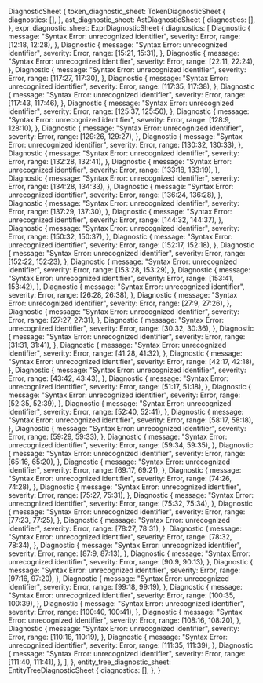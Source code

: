 DiagnosticSheet {
    token_diagnostic_sheet: TokenDiagnosticSheet {
        diagnostics: [],
    },
    ast_diagnostic_sheet: AstDiagnosticSheet {
        diagnostics: [],
    },
    expr_diagnostic_sheet: ExprDiagnosticSheet {
        diagnostics: [
            Diagnostic {
                message: "Syntax Error: unrecognized identifier",
                severity: Error,
                range: [12:18, 12:28),
            },
            Diagnostic {
                message: "Syntax Error: unrecognized identifier",
                severity: Error,
                range: [15:21, 15:31),
            },
            Diagnostic {
                message: "Syntax Error: unrecognized identifier",
                severity: Error,
                range: [22:11, 22:24),
            },
            Diagnostic {
                message: "Syntax Error: unrecognized identifier",
                severity: Error,
                range: [117:27, 117:30),
            },
            Diagnostic {
                message: "Syntax Error: unrecognized identifier",
                severity: Error,
                range: [117:35, 117:38),
            },
            Diagnostic {
                message: "Syntax Error: unrecognized identifier",
                severity: Error,
                range: [117:43, 117:46),
            },
            Diagnostic {
                message: "Syntax Error: unrecognized identifier",
                severity: Error,
                range: [125:37, 125:50),
            },
            Diagnostic {
                message: "Syntax Error: unrecognized identifier",
                severity: Error,
                range: [128:9, 128:10),
            },
            Diagnostic {
                message: "Syntax Error: unrecognized identifier",
                severity: Error,
                range: [129:26, 129:27),
            },
            Diagnostic {
                message: "Syntax Error: unrecognized identifier",
                severity: Error,
                range: [130:32, 130:33),
            },
            Diagnostic {
                message: "Syntax Error: unrecognized identifier",
                severity: Error,
                range: [132:28, 132:41),
            },
            Diagnostic {
                message: "Syntax Error: unrecognized identifier",
                severity: Error,
                range: [133:18, 133:19),
            },
            Diagnostic {
                message: "Syntax Error: unrecognized identifier",
                severity: Error,
                range: [134:28, 134:33),
            },
            Diagnostic {
                message: "Syntax Error: unrecognized identifier",
                severity: Error,
                range: [136:24, 136:28),
            },
            Diagnostic {
                message: "Syntax Error: unrecognized identifier",
                severity: Error,
                range: [137:29, 137:30),
            },
            Diagnostic {
                message: "Syntax Error: unrecognized identifier",
                severity: Error,
                range: [144:32, 144:37),
            },
            Diagnostic {
                message: "Syntax Error: unrecognized identifier",
                severity: Error,
                range: [150:32, 150:37),
            },
            Diagnostic {
                message: "Syntax Error: unrecognized identifier",
                severity: Error,
                range: [152:17, 152:18),
            },
            Diagnostic {
                message: "Syntax Error: unrecognized identifier",
                severity: Error,
                range: [152:22, 152:23),
            },
            Diagnostic {
                message: "Syntax Error: unrecognized identifier",
                severity: Error,
                range: [153:28, 153:29),
            },
            Diagnostic {
                message: "Syntax Error: unrecognized identifier",
                severity: Error,
                range: [153:41, 153:42),
            },
            Diagnostic {
                message: "Syntax Error: unrecognized identifier",
                severity: Error,
                range: [26:28, 26:38),
            },
            Diagnostic {
                message: "Syntax Error: unrecognized identifier",
                severity: Error,
                range: [27:9, 27:26),
            },
            Diagnostic {
                message: "Syntax Error: unrecognized identifier",
                severity: Error,
                range: [27:27, 27:31),
            },
            Diagnostic {
                message: "Syntax Error: unrecognized identifier",
                severity: Error,
                range: [30:32, 30:36),
            },
            Diagnostic {
                message: "Syntax Error: unrecognized identifier",
                severity: Error,
                range: [31:31, 31:41),
            },
            Diagnostic {
                message: "Syntax Error: unrecognized identifier",
                severity: Error,
                range: [41:28, 41:32),
            },
            Diagnostic {
                message: "Syntax Error: unrecognized identifier",
                severity: Error,
                range: [42:17, 42:18),
            },
            Diagnostic {
                message: "Syntax Error: unrecognized identifier",
                severity: Error,
                range: [43:42, 43:43),
            },
            Diagnostic {
                message: "Syntax Error: unrecognized identifier",
                severity: Error,
                range: [51:17, 51:18),
            },
            Diagnostic {
                message: "Syntax Error: unrecognized identifier",
                severity: Error,
                range: [52:35, 52:39),
            },
            Diagnostic {
                message: "Syntax Error: unrecognized identifier",
                severity: Error,
                range: [52:40, 52:41),
            },
            Diagnostic {
                message: "Syntax Error: unrecognized identifier",
                severity: Error,
                range: [58:17, 58:18),
            },
            Diagnostic {
                message: "Syntax Error: unrecognized identifier",
                severity: Error,
                range: [59:29, 59:33),
            },
            Diagnostic {
                message: "Syntax Error: unrecognized identifier",
                severity: Error,
                range: [59:34, 59:35),
            },
            Diagnostic {
                message: "Syntax Error: unrecognized identifier",
                severity: Error,
                range: [65:16, 65:20),
            },
            Diagnostic {
                message: "Syntax Error: unrecognized identifier",
                severity: Error,
                range: [69:17, 69:21),
            },
            Diagnostic {
                message: "Syntax Error: unrecognized identifier",
                severity: Error,
                range: [74:26, 74:28),
            },
            Diagnostic {
                message: "Syntax Error: unrecognized identifier",
                severity: Error,
                range: [75:27, 75:31),
            },
            Diagnostic {
                message: "Syntax Error: unrecognized identifier",
                severity: Error,
                range: [75:32, 75:34),
            },
            Diagnostic {
                message: "Syntax Error: unrecognized identifier",
                severity: Error,
                range: [77:23, 77:25),
            },
            Diagnostic {
                message: "Syntax Error: unrecognized identifier",
                severity: Error,
                range: [78:27, 78:31),
            },
            Diagnostic {
                message: "Syntax Error: unrecognized identifier",
                severity: Error,
                range: [78:32, 78:34),
            },
            Diagnostic {
                message: "Syntax Error: unrecognized identifier",
                severity: Error,
                range: [87:9, 87:13),
            },
            Diagnostic {
                message: "Syntax Error: unrecognized identifier",
                severity: Error,
                range: [90:9, 90:13),
            },
            Diagnostic {
                message: "Syntax Error: unrecognized identifier",
                severity: Error,
                range: [97:16, 97:20),
            },
            Diagnostic {
                message: "Syntax Error: unrecognized identifier",
                severity: Error,
                range: [99:18, 99:19),
            },
            Diagnostic {
                message: "Syntax Error: unrecognized identifier",
                severity: Error,
                range: [100:35, 100:39),
            },
            Diagnostic {
                message: "Syntax Error: unrecognized identifier",
                severity: Error,
                range: [100:40, 100:41),
            },
            Diagnostic {
                message: "Syntax Error: unrecognized identifier",
                severity: Error,
                range: [108:16, 108:20),
            },
            Diagnostic {
                message: "Syntax Error: unrecognized identifier",
                severity: Error,
                range: [110:18, 110:19),
            },
            Diagnostic {
                message: "Syntax Error: unrecognized identifier",
                severity: Error,
                range: [111:35, 111:39),
            },
            Diagnostic {
                message: "Syntax Error: unrecognized identifier",
                severity: Error,
                range: [111:40, 111:41),
            },
        ],
    },
    entity_tree_diagnostic_sheet: EntityTreeDiagnosticSheet {
        diagnostics: [],
    },
}